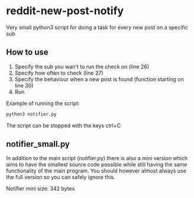 reddit-new-post-notify
======================

Very small python3 script for doing a task for every new post on a specific sub

How to use
----------

1.  Specify the sub you wan't to run the check on (line 26)
2.  Specify how often to check (line 27)
3.  Specify the behaviour when a new post is found (function starting on line 30)
4.  Run

Example of running the script:

```bash
python3 notifier.py
```

The script can be stopped with the keys ctrl+C

notifier_small.py
-----------------

In addition to the main script (notifier.py) there is also a mini version which aims to have the smallest source code possible while still having the same functionality of the main program. You should however almost always use the full version so you can safely ignore this.

Notifier mini size:
    342 bytes
